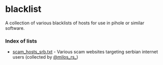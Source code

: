 # blacklist

A collection of various blacklists of hosts for use in pihole or similar software.

### Index of lists

* [scam_hosts_srb.txt](/scam_hosts_srb.txt) - Various scam websites targeting serbian internet users (collected by [@milos_rs_](https://twitter.com/milos_rs_ "@milos_rs_ on X"))